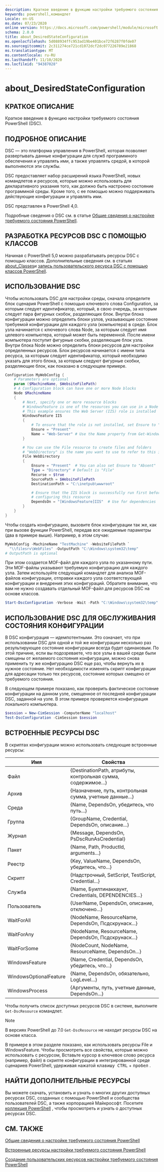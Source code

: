 ```yaml
---
description: Краткое введение в функцию настройки требуемого состояния PowerShell (DSC).
keywords: powershell,командлет
Locale: en-US
ms.date: 07/23/2020
online version: https://docs.microsoft.com/powershell/module/microsoft.powershell.core/about/about_desiredstateconfiguration?view=powershell-5.1&WT.mc_id=ps-gethelp
schema: 2.0.0
title: about_DesiredStateConfiguration
ms.openlocfilehash: 5d088934ffc953ad19be401bce72f6287f0fde07
ms.sourcegitcommit: 2c311274ce721cd1072dcf2dc077226789e21868
ms.translationtype: MT
ms.contentlocale: ru-RU
ms.lasthandoff: 11/10/2020
ms.locfileid: "94387028"
---
```

# <a name="about_desiredstateconfiguration"></a>about_DesiredStateConfiguration

## <a name="short-description"></a>КРАТКОЕ ОПИСАНИЕ

Краткое введение в функцию настройки требуемого состояния PowerShell (DSC).

## <a name="long-description"></a>ПОДРОБНОЕ ОПИСАНИЕ

DSC — это платформа управления в PowerShell, которая позволяет развертывать данные конфигурации для служб программного обеспечения и управлять ими, а также управлять средой, в которой выполняются эти службы.

DSC предоставляет набор расширений языка PowerShell, новых командлетов и ресурсов, которые можно использовать для декларативного указания того, как должно быть настроено состояние программной среды. Кроме того, с ее помощью можно поддерживать действующие конфигурации и управлять ими.

DSC представлен в PowerShell 4,0.

Подробные сведения о DSC см. в статье [Общие сведения о настройке требуемого состояния PowerShell](/powershell/scripting/dsc/overview/overview).

## <a name="developing-dsc-resources-with-classes"></a>РАЗРАБОТКА РЕСУРСОВ DSC С ПОМОЩЬЮ КЛАССОВ

Начиная с PowerShell 5,0 можно разрабатывать ресурсы DSC с помощью классов.
Дополнительные сведения см. в статьях [about_Classes](about_Classes.md)и [запись пользовательского ресурса DSC с помощью классов PowerShell](/powershell/scripting/dsc/resources/authoringresourceclass).

## <a name="using-dsc"></a>ИСПОЛЬЗОВАНИЕ DSC

Чтобы использовать DSC для настройки среды, сначала определите блок сценария PowerShell с помощью ключевого слова Configuration, за которым следует идентификатор, который, в свою очередь, за которым следует пара фигурных скобок, разделяющих блок. Внутри блока конфигурации можно определить блоки узлов, указывающие состояние требуемой конфигурации для каждого узла (компьютера) в среде. Блок узла начинается с ключевого слова Node, за которым следует имя целевого компьютера, который может быть переменной. После имени компьютера поступит фигурные скобки, разделяющие блок узла. Внутри блока Node можно определить блоки ресурсов для настройки определенных ресурсов. Блок ресурсов начинается с имени типа ресурса, за которым следует идентификатор, который необходимо указать для этого блока, за которым следуют фигурные скобки, разделяющие блок, как показано в следующем примере.

```powershell
Configuration MyWebConfig {
    # Parameters are optional
    param ($MachineName, $WebsiteFilePath)
    # A Configuration block can have one or more Node blocks
    Node $MachineName
    {
        # Next, specify one or more resource blocks
        # WindowsFeature is one of the resources you can use in a Node block
        # This example ensures the Web Server (IIS) role is installed
        WindowsFeature IIS
        {
            # To ensure that the role is not installed, set Ensure to "Absent"
            Ensure = "Present"
            Name = "Web-Server" # Use the Name property from Get-WindowsFeature
        }

        # You can use the File resource to create files and folders
        # "WebDirectory" is the name you want to use to refer to this instance
        File WebDirectory
        {
            Ensure = "Present"  # You can also set Ensure to "Absent"
            Type = "Directory" # Default is "File"
            Recurse = $true
            SourcePath = $WebsiteFilePath
            DestinationPath = "C:\inetpub\wwwroot"

            # Ensure that the IIS block is successfully run first before
            # configuring this resource
            DependsOn = "[WindowsFeature]IIS"  # Use for dependencies
        }
    }
}
```

Чтобы создать конфигурацию, вызовите блок конфигурации так же, как при вызове функции PowerShell, передав все ожидаемые параметры (два в примере выше). Например, в этом случае:

```powershell
MyWebConfig -MachineName "TestMachine" -WebsiteFilePath `
  "\\filesrv\WebFiles" -OutputPath "C:\Windows\system32\temp"
# OutputPath is optional
```

При этом создается MOF-файл для каждого узла по указанному пути. Эти MOF-файлы указывают требуемую конфигурацию для каждого узла. Затем используйте следующий командлет для анализа MOF-файлов конфигурации, отправки каждого узла соответствующей конфигурации и внедрения этих конфигураций. Обратите внимание, что вам не нужно создавать отдельный MOF-файл для ресурсов DSC на основе классов.

```powershell
Start-DscConfiguration -Verbose -Wait -Path "C:\Windows\system32\temp"
```

## <a name="using-dsc-to-maintain-configuration-state"></a>ИСПОЛЬЗОВАНИЕ DSC ДЛЯ ОБСЛУЖИВАНИЯ СОСТОЯНИЯ КОНФИГУРАЦИИ

В DSC конфигурация — идемпотентными. Это означает, что при использовании DSC для одной и той же конфигурации несколько раз результирующее состояние конфигурации всегда будет одинаковым. По этой причине, если вы подозреваете, что все узлы в вашей среде были смещены от желаемого состояния конфигурации, можно снова применить ту же конфигурацию DSC еще раз, чтобы вернуть их в нужное состояние. Нет необходимости изменять скрипт конфигурации для адресации только тех ресурсов, состояние которых смещено от требуемого состояния.

В следующем примере показано, как проверить фактическое состояние конфигурации на данном узле, смещенное от последней конфигурации DSC, заданной на узле. В этом примере проверяется конфигурация локального компьютера.

```powershell
$session = New-CimSession -ComputerName "localhost"
Test-DscConfiguration -CimSession $session
```

## <a name="built-in-dsc-resources"></a>ВСТРОЕННЫЕ РЕСУРСЫ DSC

В скриптах конфигурации можно использовать следующие встроенные ресурсы:

|Имя                  |Свойства                                         |
|----------------------|---------------------------------------------------|
|Файл                  |{DestinationPath, атрибуты, контрольная сумма, содержимое...}|
|Архив               |{Назначение, путь, контрольная сумма, учетные данные...}       |
|Среда           |{Name, DependsOn, убедитесь, что путь...}                 |
|Группа                 |{GroupName, Credential, DependsOn, описание...} |
|Журнал                   |{Message, DependsOn, PsDscRunAsCredential}         |
|Пакет               |{Name, Path, ProductId, arguments...}              |
|Реестр              |{Key, ValueName, DependsOn, убедитесь, что...}             |
|Скрипт                |{Надстрочный, SetScript, TestScript, Credential...}  |
|Служба               |{Name, Буилтинаккаунт, Credentials, DEPENDENCIES...}|
|Пользователь                  |{UserName, DependsOn, описание, отключено...}    |
|WaitForAll            |{NodeName, ResourceName, DependsOn, Псдскрунаск...}|
|WaitForAny            |{NodeName, ResourceName, DependsOn, Псдскрунаск...}|
|WaitForSome           |{NodeCount, NodeName, ResourceName, DependsOn...}  |
|WindowsFeature        |{Name, Credential, DependsOn, убедитесь, что...}           |
|WindowsOptionalFeature|{Name, DependsOn, обязательно, LogLevel...}             |
|WindowsProcess        |{Аргументы, путь, учетные данные, DependsOn...}        |

Чтобы получить список доступных ресурсов DSC в системе, выполните `Get-DscResource` командлет.

> [!NOTE]
> В версиях PowerShell до 7.0 `Get-DscResource` не находит ресурсы DSC на основе класса.

В примере в этом разделе показано, как использовать ресурсы File и WindowsFeature. Чтобы просмотреть все свойства, которые можно использовать с ресурсом, Вставьте курсор в ключевое слово ресурса (например, файл) в скрипте конфигурации в интегрированной среде сценариев PowerShell, удерживая нажатой <kbd>клавишу CTRL</kbd> + <kbd>пробел</kbd> .

## <a name="find-more-resources"></a>НАЙТИ ДОПОЛНИТЕЛЬНЫЕ РЕСУРСЫ

Вы можете скачать, установить и узнать о многих других доступных ресурсах DSC, созданных с помощью PowerShell и сообщества пользователей DSC, а также корпорацией Майкрософт. Посетите [коллекция PowerShell](https://www.powershellgallery.com/) , чтобы просмотреть и узнать о доступных ресурсах DSC.

## <a name="see-also"></a>СМ. ТАКЖЕ

[Общие сведения о настройке требуемого состояния PowerShell](/powershell/scripting/dsc/overview/overview)

[Встроенные ресурсы настройки требуемого состояния PowerShell](/powershell/scripting/dsc/resources/resources)

[Создание пользовательских ресурсов настройки требуемого состояния PowerShell](/powershell/scripting/dsc/resources/authoringResource)

